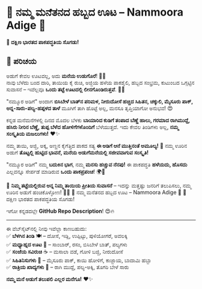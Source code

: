 
# **🍛 ನಮ್ಮ ಮನೆತನದ ಹಬ್ಬದ ಊಟ – Nammoora Adige 🍛**  
**🚀 ದಕ್ಷಿಣ ಭಾರತದ ಪಾಕಪದ್ಧತಿಯ ಸೊಗಡು!**  

## **📌 ಪರಿಚಯ**

ಅಡುಗೆ ಕೇವಲ ಊಟವಲ್ಲ, ಅದು **ಮನೆಯ ಉಡುಗೊರೆ**! 🏡✨  
ನಾವು ಬೆಳೆದು ಬಂದ ದಾರಿ, ತಾಯಿಯ ಕೈ ರುಚಿ, ಅಜ್ಜಿಯ ಹಳೆಯ ಪಾಕಶೈಲಿ, ಹಬ್ಬದ ಸಂಭ್ರಮ, ಕುಟುಂಬದ ಒಗ್ಗಟ್ಟಿನ ಸುವಾಸನೆ – ಇವೆಲ್ಲವೂ **ಒಂದು ತಟ್ಟೆ ಊಟದಲ್ಲಿ ಲೀನಗೊಂಡಿರುತ್ತವೆ**. 🍛🔥  

"ನಮ್ಮೂರ ಅಡಿಗೆ" ಅಂದಾಗ **ಬಿಸಿಬೇಳೆ ಬಾತ್‌ನ ಪರಿಮಳ, ನೀರುದೋಸೆ ಹಚ್ಚಿದ ಸಿಹಿತನ, ಚಕ್ಕುಲಿ, ಮೈಸೂರು ಪಾಕ್, ಅನ್ನ-ಸಾರು-ಪಲ್ಯ-ಹಪ್ಪಳದ ತಾಳೆ** ಮೂಗಿಗೆ ತಾಗಿ ಹೊಟ್ಟೆ ಅಲ್ಲ, ಮನಸೂ ತೃಪ್ತಿಯಾಗೋ ಅನುಭವ! 😍  

ಕನ್ನಡ ಮನೆಮನೆಗಳಲ್ಲಿ ದಿನದ ಮೊದಲ ಬೆಳಕು **ಬಾಯಾರಿದ ಕುಡಿಗೆ ತಂಪಾದ ಬೆಣ್ಣೆ ಹಾಲು, ಗರಮಾದ ರಾಗಿಮುದ್ದೆ, ಹಸಿರು ನೀರಿನ ಬೆಣ್ಣೆ, ತುಪ್ಪ ಬೆಳೆದ ಹೋಳಿಗೆಗಳೊಂದಿಗೆ** ಬೆಳೆಯುತ್ತದೆ. ಇದು ಕೇವಲ ತಿಂಡಿಗಳು ಅಲ್ಲ, **ನಮ್ಮ ಸಂಸ್ಕೃತಿಯ ಮಜಲುಗಳು!** ❤️✨  

ನಮ್ಮ ತಾಯಿ, ಅಜ್ಜಿ, ಅಕ್ಕ, ಅಣ್ಣನ ಕೈಗೆತ್ತಿದ ಪಾಕದ ಸತ್ಯ **ಈ ಅಡಿಗೆ ಆನೆ ಮುತ್ತಿನಂತೆ ಅಮೂಲ್ಯ!** 💎 ನಮ್ಮ ಊರಿನ ಅಡುಗೆ **ತೊಟ್ಟಲ್ಲಿ ಹುಟ್ಟಿದ ಭಾವನೆ, ಮನೆಯ ಅಡುಗೆಮನೆಯಲ್ಲಿ ಸಜೀವವಾಗುವ ಸಂಸ್ಕೃತಿ!**  

"ನಮ್ಮೂರ ಅಡಿಗೆ" ನಮ್ಮ **ಬದುಕಿನ ಭಾಗ**, ನಮ್ಮ **ಮನಸು ಹಚ್ಚುವ ನೆನಪು!** ಈ ಪಾಕಪದ್ಧತಿ **ಹಳೆಯದು, ಹೊಸದು** ಎಲ್ಲವನ್ನೂ ಸೇರ್ಪಡೆ ಮಾಡಿರುವ **ಒಂದು ಪಾಕಪ್ರಪಂಚ**! 🌍💛  

🍛 **ನಿಮ್ಮ ತಟ್ಟೆಯಲ್ಲಿರುವ ಅನ್ನ ನಿಮ್ಮ ತಾಯಿಯ ಪ್ರೀತಿಯ ಸುವಾಸನೆ** – ಇದನ್ನು ಮತ್ತಷ್ಟು ಜನರಿಗೆ ತಲುಪಿಸಲು, ನಮ್ಮ ಊರಿನ ಅಡುಗೆ ಹಂಚಿಕೊಳ್ಳೋಣ! 🤗💖
🍛 ನಮ್ಮ ಮನೆತನದ ಹಬ್ಬದ ಊಟ – Nammoora Adige 🍛
🚀 ದಕ್ಷಿಣ ಭಾರತದ ಪಾಕಪದ್ಧತಿಯ ಸೊಗಡು!

ಇಗೋ ಕನ್ನಡದಲ್ಲೇ **GitHub Repo Description**! 😍🔥  

---



ಈ ವೆಬ್‌ಸೈಟ್‌ನಲ್ಲಿ ನೀವು ಇವೆಲ್ಲಾ ಕಾಣಬಹುದು:  
✅ **ಬೆಳಗಿನ ತಿಂಡಿ** 🍽️ – ದೋಸೆ, ಇಡ್ಲಿ, ಉಪ್ಪಿಟ್ಟು, ಪುಳಿಯೋಗರೆ, ಅವಲಕ್ಕಿ  
✅ **ಮಧ್ಯಾಹ್ನದ ಊಟ** 🍛 – ಸಾಂಬಾರ್, ರಸಂ, ಬಿಸಿಬೇಳೆ ಬಾತ್, ಪಲ್ಯಗಳು  
✅ **ಸಂಜೆಯ ಸವಿರುಚಿ** ☕ – ಮಸಾಲಾ ವಡೆ, ಗೋಳಿ ಬಜ್ಜಿ, ನೀರುದೋಸೆ  
✅ **ಸಿಹಿತಿನಿಸುಗಳು** 🍮 – ಮೈಸೂರು ಪಾಕ್, ಕಾಯಿ ಹೋಳಿಗೆ, ಕಾಜ್ಜಾಯ, ಬಾದಾಮಿ ಹಬ್ಬಾ  
✅ **ರಾತ್ರಿಯ ಖಾದ್ಯಗಳು** 🌙 – ರಾಗಿ ಮುದ್ದೆ, ಪಲ್ಯ-ಅಕ್ಕಿ, ತೊಗರಿ ಬೇಳೆ ಸಾರು  


**ನಮ್ಮ ಮನೆ ಅಡುಗೆ ತಲುಪಲಿ ಎಲ್ಲರ ಮನೆಗೂ!** ❤️✨  
  

